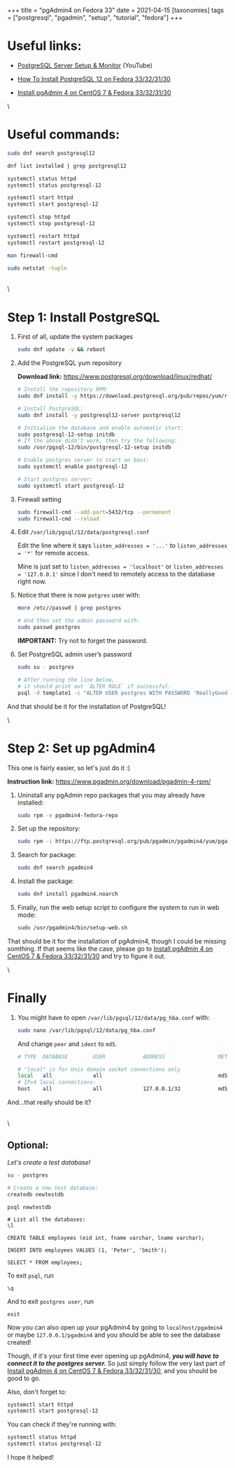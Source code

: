 +++
title = "pgAdmin4 on Fedora 33"
date = 2021-04-15
[taxonomies]
tags = ["postgresql", "pgadmin", "setup", "tutorial", "fedora"]
+++

# Useful links:

-   [PostgreSQL Server Setup & Monitor](https://www.youtube.com/watch?v=jDQjRHPRcgM&list=PL061tjwVHN1gJIfXCHk4jc9aRacY0D9vR&index=1&t=581s) (YouTube)

-   [How To Install PostgreSQL 12 on Fedora 33/32/31/30](https://computingforgeeks.com/how-to-install-postgresql-12-on-fedora/)

-   [Install pgAdmin 4 on CentOS 7 & Fedora 33/32/31/30](https://computingforgeeks.com/how-to-install-pgadmin-on-centos-fedora/)

\

# Useful commands:

```bash
sudo dnf search postgresql12

dnf list installed | grep postgresql12

systemctl status httpd
systemctl status postgresql-12

systemctl start httpd
systemctl start postgresql-12

systemctl stop httpd
systemctl stop postgresql-12

systemctl restart httpd
systemctl restart postgresql-12

man firewall-cmd

sudo netstat -tupln
```

\
\

# Step 1: Install PostgreSQL

1.  First of all, update the system packages

    ```bash
    sudo dnf update -y && reboot
    ```

2.  Add the PostgreSQL yum repository

    **Download link:** <https://www.postgresql.org/download/linux/redhat/>

    ```bash
    # Install the repository RPM:
    sudo dnf install -y https://download.postgresql.org/pub/repos/yum/reporpms/F-33-x86_64/ pgdg-fedora-repo-latest.noarch.rpm

    # Install PostgreSQL:
    sudo dnf install -y postgresql12-server postgresql12

    # Initialize the database and enable automatic start:
    sudo postgresql-12-setup initdb
    # If the above didn't work, then try the following:
    sudo /usr/pgsql-12/bin/postgresql-12-setup initdb

    # Enable postgres server to start on boot:
    sudo systemctl enable postgresql-12

    # Start postgres server:
    sudo systemctl start postgresql-12
    ```

3.  Firewall setting

    ```bash
    sudo firewall-cmd --add-port=5432/tcp --permanent
    sudo firewall-cmd --reload
    ```

4.  Edit `/var/lib/pgsql/12/data/postgresql.conf`

    Edit the line where it says `listen_addresses = '...'` to `listen_addresses = '*'` for remote access.

    Mine is just set to `listen_addresses = 'localhost'` or `listen_addresses = '127.0.0.1'` since I don't need to remotely access to the database right now.

5.  Notice that there is now `potgres` user with:

    ```bash
    more /etc//passwd | grep postgres

    # And then set the admin password with:
    sudo passwd postgres
    ```

    **IMPORTANT:** Try not to forget the password.

6.  Set PostgreSQL admin user’s password

    ```bash
    sudo su - postgres

    # After running the line below,
    # it should print out `ALTER ROLE` if successful.
    psql -d template1 -c "ALTER USER postgres WITH PASSWORD 'ReallyGoodPasswd';"
    ```

And that should be it for the installation of PostgreSQL!

\

# Step 2: Set up pgAdmin4

This one is fairly easier, so let's just do it :)

**Instruction link:** <https://www.pgadmin.org/download/pgadmin-4-rpm/>

1. Uninstall any pgAdmin repo packages that you may already have installed:

    ```bash
    sudo rpm -e pgadmin4-fedora-repo
    ```

2. Set up the repository:

    ```bash
    sudo rpm -i https://ftp.postgresql.org/pub/pgadmin/pgadmin4/yum/pgadmin4-fedora-repo-1-1.noarch.rpm
    ```

3. Search for package:

    ```bash
    sudo dnf search pgadmin4
    ```

4. Install the package:

    ```bash
    sudo dnf install pgadmin4.noarch
    ```

5. Finally, run the web setup script to configure the system to run in web mode:

    ```bash
    sudo /usr/pgadmin4/bin/setup-web.sh
    ```

That should be it for the installation of pgAdmin4, though I could be missing somthing. If that seems like the case, please go to [Install pgAdmin 4 on CentOS 7 & Fedora 33/32/31/30](https://computingforgeeks.com/how-to-install-pgadmin-on-centos-fedora/) and try to figure it out.

\

# Finally

1. You might have to open `/var/lib/pgsql/12/data/pg_hba.conf` with:

    ```bash
    sudo nano /var/lib/pgsql/12/data/pg_hba.conf
    ```

    And change `peer` and `ident` to `md5`.

    ```bash
    # TYPE  DATABASE        USER            ADDRESS                 METHOD

    # "local" is for Unix domain socket connections only
    local   all             all                                     md5
    # IPv4 local connections:
    host    all             all             127.0.0.1/32            md5
    ```

And...that really should be it?

\
\

## Optional:

_Let's create a test database!_

```bash
su - postgres
```

```bash
# Create a new test database:
createdb newtestdb
```

```
psql newtestdb

# List all the databases:
\l

CREATE TABLE employees (eid int, fname varchar, lname varchar);

INSERT INTO employees VALUES (1, 'Peter', 'Smith');

SELECT * FROM employees;
```

To exit `psql`, run

```
\q
```

And to exit `postgres user`, run

```
exit
```

Now you can also open up your pgAdmin4 by going to `localhost/pgadmin4` or maybe `127.0.0.1/pgadmin4` and you should be able to see the database created!

Though, if it's your first time ever opening up pgAdmin4, **_you will have to connect it to the postgres server._** So just simply follow the very last part of [Install pgAdmin 4 on CentOS 7 & Fedora 33/32/31/30](https://computingforgeeks.com/how-to-install-pgadmin-on-centos-fedora/), and you should be good to go.

Also, don't forget to:

```bash
systemctl start httpd
systemctl start postgresql-12
```

You can check if they're running with:

```bash
systemctl status httpd
systemctl status postgresql-12
```

I hope it helped!
